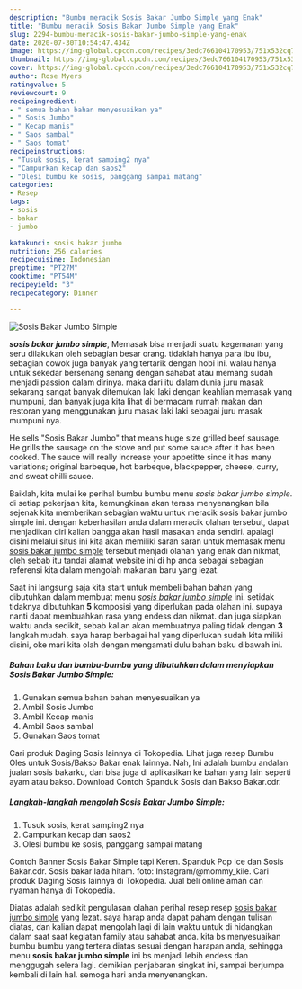 ```yaml
---
description: "Bumbu meracik Sosis Bakar Jumbo Simple yang Enak"
title: "Bumbu meracik Sosis Bakar Jumbo Simple yang Enak"
slug: 2294-bumbu-meracik-sosis-bakar-jumbo-simple-yang-enak
date: 2020-07-30T10:54:47.434Z
image: https://img-global.cpcdn.com/recipes/3edc766104170953/751x532cq70/sosis-bakar-jumbo-simple-foto-resep-utama.jpg
thumbnail: https://img-global.cpcdn.com/recipes/3edc766104170953/751x532cq70/sosis-bakar-jumbo-simple-foto-resep-utama.jpg
cover: https://img-global.cpcdn.com/recipes/3edc766104170953/751x532cq70/sosis-bakar-jumbo-simple-foto-resep-utama.jpg
author: Rose Myers
ratingvalue: 5
reviewcount: 9
recipeingredient:
- " semua bahan bahan menyesuaikan ya"
- " Sosis Jumbo"
- " Kecap manis"
- " Saos sambal"
- " Saos tomat"
recipeinstructions:
- "Tusuk sosis, kerat samping2 nya"
- "Campurkan kecap dan saos2"
- "Olesi bumbu ke sosis, panggang sampai matang"
categories:
- Resep
tags:
- sosis
- bakar
- jumbo

katakunci: sosis bakar jumbo 
nutrition: 256 calories
recipecuisine: Indonesian
preptime: "PT27M"
cooktime: "PT54M"
recipeyield: "3"
recipecategory: Dinner

---
```



![Sosis Bakar Jumbo Simple](https://img-global.cpcdn.com/recipes/3edc766104170953/751x532cq70/sosis-bakar-jumbo-simple-foto-resep-utama.jpg)

<b><i>sosis bakar jumbo simple</i></b>, Memasak bisa menjadi suatu kegemaran yang seru dilakukan oleh sebagian besar orang. tidaklah hanya para ibu ibu, sebagian cowok juga banyak yang tertarik dengan hobi ini. walau hanya untuk sekedar bersenang senang dengan sahabat atau memang sudah menjadi passion dalam dirinya. maka dari itu dalam dunia juru masak sekarang sangat banyak ditemukan laki laki dengan keahlian memasak yang mumpuni, dan banyak juga kita lihat di bermacam rumah makan dan restoran yang menggunakan juru masak laki laki sebagai juru masak mumpuni nya.

He sells &#34;Sosis Bakar Jumbo&#34; that means huge size grilled beef sausage. He grills the sausage on the stove and put some sauce after it has been cooked. The sauce will really increase your appetitte since it has many variations; original barbeque, hot barbeque, blackpepper, cheese, curry, and sweat chilli sauce.

Baiklah, kita mulai ke perihal bumbu bumbu menu <i>sosis bakar jumbo simple</i>. di setiap pekerjaan kita, kemungkinan akan terasa menyenangkan bila sejenak kita memberikan sebagian waktu untuk meracik sosis bakar jumbo simple ini. dengan keberhasilan anda dalam meracik olahan tersebut, dapat menjadikan diri kalian bangga akan hasil masakan anda sendiri. apalagi disini melalui situs ini kita akan memiliki saran saran untuk memasak menu <u>sosis bakar jumbo simple</u> tersebut menjadi olahan yang enak dan nikmat, oleh sebab itu tandai alamat website ini di hp anda sebagai sebagian referensi kita dalam mengolah makanan baru yang lezat.


Saat ini langsung saja kita start untuk membeli bahan bahan yang dibutuhkan dalam membuat menu <u><i>sosis bakar jumbo simple</i></u> ini. setidak tidaknya dibutuhkan <b>5</b> komposisi yang diperlukan pada olahan ini. supaya nanti dapat membuahkan rasa yang endess dan nikmat. dan juga siapkan waktu anda sedikit, sebab kalian akan membuatnya paling tidak dengan <b>3</b> langkah mudah. saya harap berbagai hal yang diperlukan sudah kita miliki disini, oke mari kita olah dengan mengamati dulu bahan baku dibawah ini.

<!--inarticleads1-->

##### Bahan baku dan bumbu-bumbu yang dibutuhkan dalam menyiapkan Sosis Bakar Jumbo Simple:

1. Gunakan  semua bahan bahan menyesuaikan ya
1. Ambil  Sosis Jumbo
1. Ambil  Kecap manis
1. Ambil  Saos sambal
1. Gunakan  Saos tomat


Cari produk Daging Sosis lainnya di Tokopedia. Lihat juga resep Bumbu Oles untuk Sosis/Bakso Bakar enak lainnya. Nah, Ini adalah bumbu andalan jualan sosis bakarku, dan bisa juga di aplikasikan ke bahan yang lain seperti ayam atau bakso. Download Contoh Spanduk Sosis dan Bakso Bakar.cdr. 

<!--inarticleads2-->

##### Langkah-langkah mengolah Sosis Bakar Jumbo Simple:

1. Tusuk sosis, kerat samping2 nya
1. Campurkan kecap dan saos2
1. Olesi bumbu ke sosis, panggang sampai matang


Contoh Banner Sosis Bakar Simple tapi Keren. Spanduk Pop Ice dan Sosis Bakar.cdr. Sosis bakar lada hitam. foto: Instagram/@mommy_kile. Cari produk Daging Sosis lainnya di Tokopedia. Jual beli online aman dan nyaman hanya di Tokopedia. 

Diatas adalah sedikit pengulasan olahan perihal resep resep <u>sosis bakar jumbo simple</u> yang lezat. saya harap anda dapat paham dengan tulisan diatas, dan kalian dapat mengolah lagi di lain waktu untuk di hidangkan dalam saat saat kegiatan family atau sahabat anda. kita bs menyesuaikan bumbu bumbu yang tertera diatas sesuai dengan harapan anda, sehingga menu <b>sosis bakar jumbo simple</b> ini bs menjadi lebih endess dan menggugah selera lagi. demikian penjabaran singkat ini, sampai berjumpa kembali di lain hal. semoga hari anda menyenangkan.

